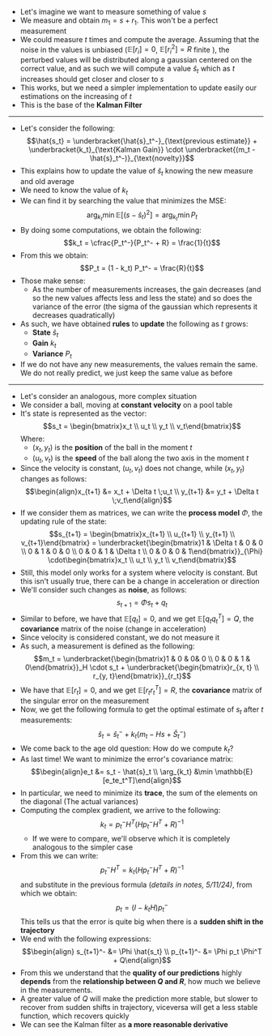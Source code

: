 + Let's imagine we want to measure something of value $s$
+ We measure and obtain $m_1 = s + r_1$. This won't be a perfect measurement
+ We could measure $t$ times and compute the average. Assuming that the noise in the values is unbiased ($\mathbb{E}[r_i] = 0$, $\mathbb{E}[r_i^2] = R$ finite ), the perturbed values will be distributed along a gaussian centered on the correct value, and as such we will compute a value $\hat{s}_t$ which as $t$ increases should get closer and closer to $s$
+ This works, but we need a simpler implementation to update easily our estimations on the increasing of $t$
+ This is the base of the **Kalman Filter**
---
+ Let's consider the following:$$\hat{s_t} = \underbracket{\hat{s}_t^-}_{\text{previous estimate}} + \underbracket{k_t}_{\text{Kalman Gain}} \cdot \underbracket{(m_t - \hat{s}_t^-)}_{\text{novelty}}$$
+ This explains how to update the value of $\hat{s}_t$ knowing the new measure and old average
+ We need to know the value of $k_t$
+ We can find it by searching the value that minimizes the MSE: $$\arg_{k_t} \min \mathbb{E}[(s - \hat{s}_t)^2] = \arg_{k_t} \min P_t$$
+ By doing some computations, we obtain the following: $$k_t = \cfrac{P_t^-}{P_t^- + R} = \frac{1}{t}$$
+ From this we obtain:$$P_t = (1 - k_t) P_t^- = \frac{R}{t}$$
+ Those make sense:
	+ As the number of measurements increases, the gain decreases (and so the new values affects less and less the state) and so does the variance of the error (the sigma of the gaussian which represents it decreases quadratically)
+ As such, we have obtained **rules** to **update** the following as $t$ grows:
	+ **State** $\hat{s}_t$
	+ **Gain** $k_t$
	+ **Variance** $P_t$
+ If we do not have any new measurements, the values remain the same. We do not really predict, we just keep the same value as before
---
+ Let's consider an analogous, more complex situation
+ We consider a ball, moving at **constant velocity** on a pool table
+ It's state is represented as the vector: $$s_t = \begin{bmatrix}x_t \\ u_t \\ y_t \\ v_t\end{bmatrix}$$ Where:
	+ $(x_t, y_t)$ is the **position** of the ball in the moment $t$
	+ $(u_t, v_t)$ is the **speed** of the ball along the two axis in the moment $t$
+ Since the velocity is constant, $(u_t, v_t)$ does not change, while $(x_t, y_t)$ changes as follows:$$\begin{align}x_{t+1} &= x_t + \Delta t \;u_t \\ y_{t+1} &= y_t + \Delta t \;v_t\end{align}$$
+ If we consider them as matrices, we can write the **process model** $\Phi$, the updating rule of the state: $$s_{t+1} = \begin{bmatrix}x_{t+1} \\ u_{t+1} \\ y_{t+1} \\ v_{t+1}\end{bmatrix} = \underbracket{\begin{bmatrix}1 & \Delta t & 0 & 0 \\ 0 & 1 & 0 & 0 \\ 0 & 0 & 1 & \Delta t \\ 0 & 0 & 0 & 1\end{bmatrix}}_{\Phi} \cdot\begin{bmatrix}x_t \\ u_t \\ y_t \\ v_t\end{bmatrix}$$
+ Still, this model only works for a system where velocity is constant. But this isn't usually true, there can be a change in acceleration or direction
+ We'll consider such changes as **noise**, as follows: $$s_{t+1} = \Phi s_t + q_t$$
+ Similar to before, we have that $\mathbb{E}[q_t] = 0$, and we get $\mathbb{E}[q_t q_t^T] = Q$, the **covariance** matrix of the noise (change in acceleration)
+ Since velocity is considered constant, we do not measure it
+ As such, a measurement is defined as the following:$$m_t = \underbracket{\begin{bmatrix}1 & 0 & 0& 0 \\ 0 & 0 & 1 & 0\end{bmatrix}}_H \cdot s_t + \underbracket{\begin{bmatrix}r_{x, t} \\ r_{y, t}\end{bmatrix}}_{r_t}$$
+ We have that $\mathbb{E}[r_t] = 0$, and we get $\mathbb{E}[r_t r_t^T] = R$, the **covariance** matrix of the singular error on the measurement
+ Now, we get the following formula to get the optimal estimate of $s_t$ after $t$ measurements: $$\hat{s}_t = \hat{s}_t^- + k_t(m_t - H s
+\hat{S}_t^-)$$
+ We come back to the age old question: How do we compute $k_t$?
+ As last time! We want to minimize the error's covariance matrix: $$\begin{align}e_t &= s_t - \hat{s}_t \\ \arg_{k_t} &\min \mathbb{E}[e_te_t^T]\end{align}$$
+ In particular, we need to minimize its **trace**, the sum of the elements on the diagonal (The actual variances)
+ Computing the complex gradient, we arrive to the following: $$k_t = p_t^-H^T(Hp_t^-H^T + R)^{-1}$$
	+ If we were to compare, we'll observe which it is completely analogous to the simpler case
+ From this we can write: $$p_t^-H^T = k_t(Hp_t^-H^T + R)^{-1}$$ and substitute in the previous formula (*details in notes, 5/11/24)*, from which we obtain: $$p_t = (I - k_tH)p_t^-$$ This tells us that the error is quite big when there is a **sudden shift in the trajectory**
+ We end with the following expressions: $$\begin{align} s_{t+1}^- &= \Phi \hat{s_t} \\ p_{t+1}^- &= \Phi p_t \Phi^T + Q\end{align}$$
+ From this we understand that the **quality of our predictions** highly **depends** from the **relationship between $Q$ and $R$**, how much we believe in the measurements.
+ A greater value of $Q$ will make the prediction more stable, but slower to recover from sudden shifts in trajectory, viceversa will get a less stable function, which recovers quickly
+ We can see the Kalman filter as **a more reasonable derivative**